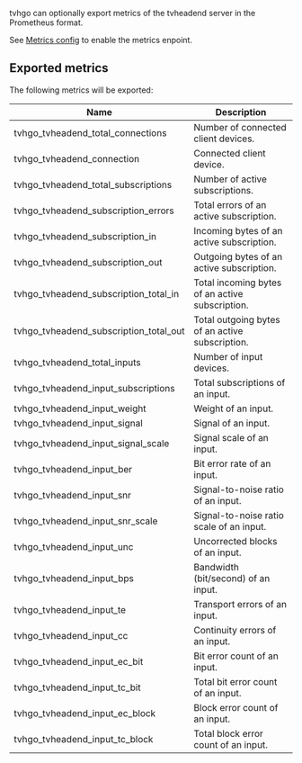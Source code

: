 tvhgo can optionally export metrics of the tvheadend server in the Prometheus format.

See [Metrics config](configuration/#metrics-config-metrics) to enable the metrics enpoint.

## Exported metrics

The following metrics will be exported:

| Name                                   | Description                                     |
| -------------------------------------- | ----------------------------------------------- |
| tvhgo_tvheadend_total_connections      | Number of connected client devices.             |
| tvhgo_tvheadend_connection             | Connected client device.                        |
| tvhgo_tvheadend_total_subscriptions    | Number of active subscriptions.                 |
| tvhgo_tvheadend_subscription_errors    | Total errors of an active subscription.         |
| tvhgo_tvheadend_subscription_in        | Incoming bytes of an active subscription.       |
| tvhgo_tvheadend_subscription_out       | Outgoing bytes of an active subscription.       |
| tvhgo_tvheadend_subscription_total_in  | Total incoming bytes of an active subscription. |
| tvhgo_tvheadend_subscription_total_out | Total outgoing bytes of an active subscription. |
| tvhgo_tvheadend_total_inputs           | Number of input devices.                        |
| tvhgo_tvheadend_input_subscriptions    | Total subscriptions of an input.                |
| tvhgo_tvheadend_input_weight           | Weight of an input.                             |
| tvhgo_tvheadend_input_signal           | Signal of an input.                             |
| tvhgo_tvheadend_input_signal_scale     | Signal scale of an input.                       |
| tvhgo_tvheadend_input_ber              | Bit error rate of an input.                     |
| tvhgo_tvheadend_input_snr              | Signal-to-noise ratio of an input.              |
| tvhgo_tvheadend_input_snr_scale        | Signal-to-noise ratio scale of an input.        |
| tvhgo_tvheadend_input_unc              | Uncorrected blocks of an input.                 |
| tvhgo_tvheadend_input_bps              | Bandwidth (bit/second) of an input.             |
| tvhgo_tvheadend_input_te               | Transport errors of an input.                   |
| tvhgo_tvheadend_input_cc               | Continuity errors of an input.                  |
| tvhgo_tvheadend_input_ec_bit           | Bit error count of an input.                    |
| tvhgo_tvheadend_input_tc_bit           | Total bit error count of an input.              |
| tvhgo_tvheadend_input_ec_block         | Block error count of an input.                  |
| tvhgo_tvheadend_input_tc_block         | Total block error count of an input.            |
